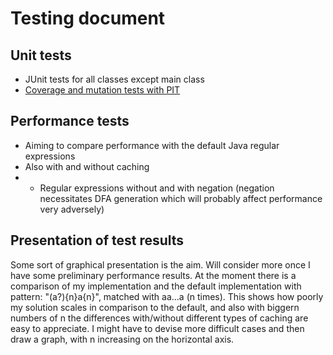 Testing document
================

Unit tests
----------
* JUnit tests for all classes except main class
* [Coverage and mutation tests with PIT](https://htmlpreview.github.io/?https://github.com/anonOstrich/regex_parser/blob/master/documentation/pitreport/index.html)


Performance tests
-----------------
* Aiming to compare performance with the default Java regular expressions 
* Also with and without caching
* + Regular expressions without and with negation (negation necessitates DFA generation which will probably affect performance very adversely)

Presentation of test results
----------------------------
Some sort of graphical presentation is the aim. Will consider more once I have some preliminary performance results.
At the moment there is a comparison of my implementation and the default implementation with pattern: "(a?){n}a{n}", matched with aa...a (n times). This shows how poorly my solution scales in comparison to the default, and also with biggern numbers of n the differences with/without different types of caching are easy to appreciate. I might have to devise more difficult cases and then draw a graph, with n increasing on the horizontal axis. 

